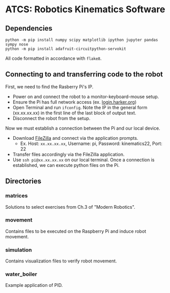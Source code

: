 # ATCS: Robotics Kinematics Software

## Dependencies
```
python -m pip install numpy scipy matplotlib ipython jupyter pandas sympy nose
python -m pip install adafruit-circuitpython-servokit
```
All code formatted in accordance with `flake8`.

## Connecting to and transferring code to the robot
First, we need to find the Rasberry Pi's IP.

- Power on and connect the robot to a monitor-keyboard-mouse setup.
- Ensure the Pi has full network access (ex. [login.harker.org](url))
- Open Terminal and run `ifconfig`. Note the IP in the general form (xx.xx.xx.xx) in the first line of the last block of output text.
- Disconnect the robot from the setup.

Now we must establish a connection between the Pi and our local device.

- Download [FileZilla](https://filezilla-project.org) and connect via the application prompts.
  - Ex. Host: `xx.xx.xx.xx`, Username: pi, Password: kinematics22, Port: 22
- Transfer files accordingly via the FileZilla application.
- Use `ssh pi@xx.xx.xx.xx` on our local terminal. Once a connection is established, we can execute python files on the Pi.

## Directories
### matrices
Solutions to select exercises from Ch.3 of "Modern Robotics".
### movement
Contains files to be executed on the Raspberry Pi and induce robot movement.
### simulation
Contains visualization files to verify robot movement.
### water_boiler
Example application of PID. 



